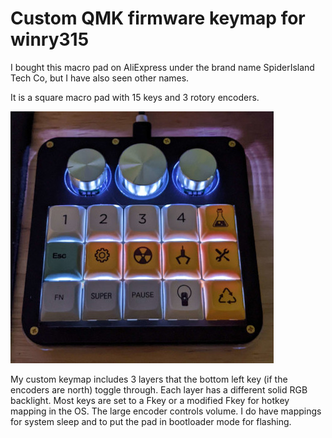 # Custom QMK firmware keymap for winry315

I bought this macro pad on AliExpress under the brand name SpiderIsland Tech Co, but I have also seen other names. 

It is a square macro pad with 15 keys and 3 rotory encoders.

![Image of winry315 macro pad](https://github.com/pneisen/qmk_winry315/blob/a754076614e21ebbca2c686287beff5bf70a2b6f/winry315.jpg)

My custom keymap includes 3 layers that the bottom left key (if the encoders are north) toggle through. Each layer has a different solid RGB backlight. Most keys are set to a Fkey or a modified Fkey for hotkey mapping in the OS. The large encoder controls volume. I do have mappings for system sleep and to put the pad in bootloader mode for flashing.
